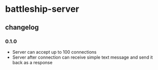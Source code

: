 # battleship-server

## changelog
###  0.1.0
- Server can accept up to 100 connections
- Server after connection can receive simple text message and send it back as a response
